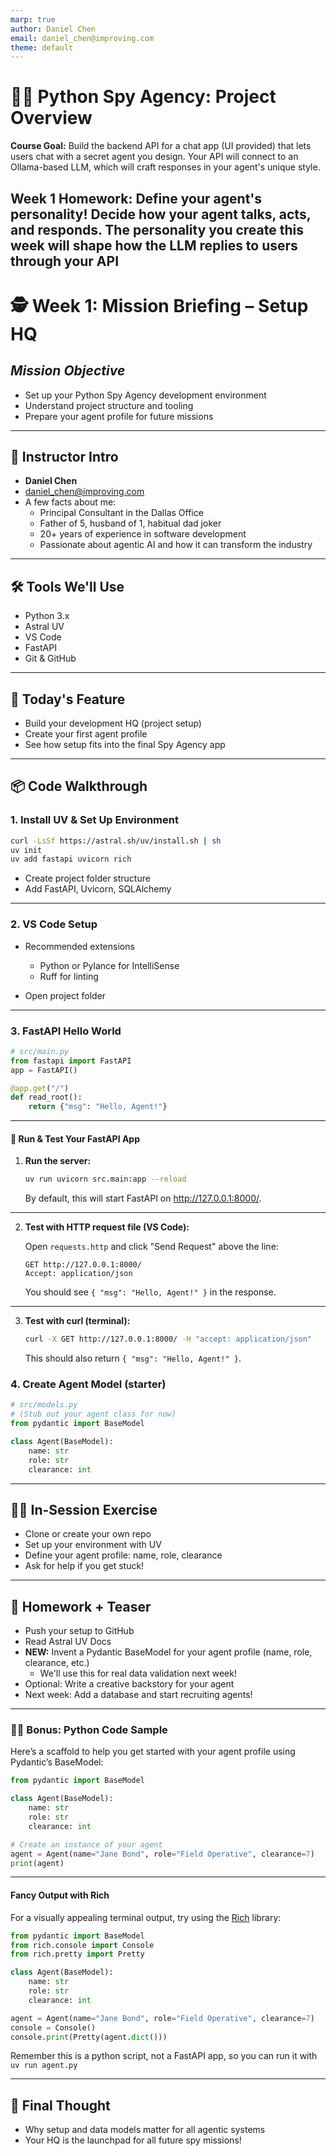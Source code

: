 ```yaml
---
marp: true
author: Daniel Chen
email: daniel_chen@improving.com
theme: default
---
```


# 🕵️‍♂️ Python Spy Agency: Project Overview

**Course Goal:**
Build the backend API for a chat app (UI provided) that lets users chat with a secret agent you design. Your API will connect to an Ollama-based LLM, which will craft responses in your agent's unique style.

**Week 1 Homework:**
Define your agent's personality! Decide how your agent talks, acts, and responds. The personality you create this week will shape how the LLM replies to users through your API
---

# 🕵️ Week 1: Mission Briefing – Setup HQ

## *Mission Objective*

- Set up your Python Spy Agency development environment
- Understand project structure and tooling
- Prepare your agent profile for future missions

---

## 👋 Instructor Intro

- **Daniel Chen**
- <daniel_chen@improving.com>
- A few facts about me:
  - Principal Consultant in the Dallas Office
  - Father of 5, husband of 1, habitual dad joker
  - 20+ years of experience in software development
  - Passionate about agentic AI and how it can transform the industry

---

## 🛠️ Tools We'll Use

- Python 3.x
- Astral UV
- VS Code
- FastAPI
- Git & GitHub

---

## 🧪 Today's Feature

- Build your development HQ (project setup)
- Create your first agent profile
- See how setup fits into the final Spy Agency app

---

## 📦 Code Walkthrough

### 1. Install UV & Set Up Environment

```bash
curl -LsSf https://astral.sh/uv/install.sh | sh
uv init
uv add fastapi uvicorn rich
```

- Create project folder structure
- Add FastAPI, Uvicorn, SQLAlchemy

---

### 2. VS Code Setup

- Recommended extensions
  - Python or Pylance for IntelliSense
  - Ruff for linting
  
- Open project folder

---

### 3. FastAPI Hello World

```python
# src/main.py
from fastapi import FastAPI
app = FastAPI()

@app.get("/")
def read_root():
    return {"msg": "Hello, Agent!"}
```

---

#### 🚦 Run & Test Your FastAPI App

1. **Run the server:**

   ```bash
   uv run uvicorn src.main:app --reload
   ```

   By default, this will start FastAPI on <http://127.0.0.1:8000/>.

---

2. **Test with HTTP request file (VS Code):**

   Open `requests.http` and click "Send Request" above the line:

   ```http
   GET http://127.0.0.1:8000/
   Accept: application/json
   ```

   You should see `{ "msg": "Hello, Agent!" }` in the response.

---

3. **Test with curl (terminal):**

   ```bash
   curl -X GET http://127.0.0.1:8000/ -H "accept: application/json"
   ```

   This should also return `{ "msg": "Hello, Agent!" }`.

### 4. Create Agent Model (starter)

```python
# src/models.py
# (Stub out your agent class for now)
from pydantic import BaseModel

class Agent(BaseModel):
    name: str
    role: str
    clearance: int
```

---

## 🧑‍💻 In-Session Exercise

- Clone or create your own repo
- Set up your environment with UV
- Define your agent profile: name, role, clearance
- Ask for help if you get stuck!

---

## 📝 Homework + Teaser

- Push your setup to GitHub
- Read Astral UV Docs
- **NEW:** Invent a Pydantic BaseModel for your agent profile (name, role, clearance, etc.)
  - We'll use this for real data validation next week!
- Optional: Write a creative backstory for your agent
- Next week: Add a database and start recruiting agents!

---

### 🧑‍💻 Bonus: Python Code Sample

Here’s a scaffold to help you get started with your agent profile using Pydantic’s BaseModel:

```python
from pydantic import BaseModel

class Agent(BaseModel):
    name: str
    role: str
    clearance: int

# Create an instance of your agent
agent = Agent(name="Jane Bond", role="Field Operative", clearance=7)
print(agent)
```

---

#### Fancy Output with Rich

For a visually appealing terminal output, try using the [Rich](https://rich.readthedocs.io/en/stable/) library:

```python
from pydantic import BaseModel
from rich.console import Console
from rich.pretty import Pretty

class Agent(BaseModel):
    name: str
    role: str
    clearance: int

agent = Agent(name="Jane Bond", role="Field Operative", clearance=7)
console = Console()
console.print(Pretty(agent.dict()))
```

Remember this is a python script, not a FastAPI app, so you can run it with `uv run agent.py`

---

## 🧠 Final Thought

- Why setup and data models matter for all agentic systems
- Your HQ is the launchpad for all future spy missions!

